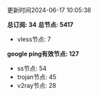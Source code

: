 更新时间2024-06-17 10:05:38

**总订阅: 34**
**总节点: 5417**
- vless节点: 7

**google ping有效节点: 127**
- ss节点: 54
- trojan节点: 45
- v2ray节点: 28
